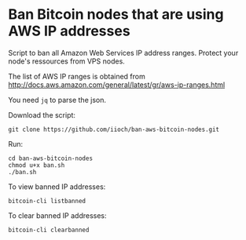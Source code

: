 # Ban Bitcoin nodes that are using AWS IP addresses
Script to ban all Amazon Web Services IP address ranges.
Protect your node's ressources from VPS nodes.

The list of AWS IP ranges is obtained from http://docs.aws.amazon.com/general/latest/gr/aws-ip-ranges.html

You need `jq` to parse the json. 

Download the script:

`git clone https://github.com/iioch/ban-aws-bitcoin-nodes.git`

Run:

````
cd ban-aws-bitcoin-nodes   
chmod u+x ban.sh   
./ban.sh
````

To view banned IP addresses:

````
bitcoin-cli listbanned
````

To clear banned IP addresses:

````
bitcoin-cli clearbanned
````
